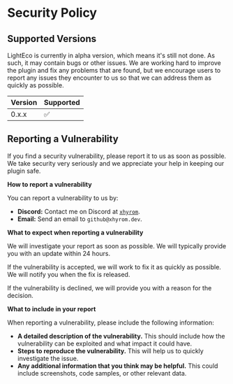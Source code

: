 # Security Policy

## Supported Versions

LightEco is currently in alpha version, which means it's still not done. As such, it may contain bugs or other issues. We are working hard to improve the plugin and fix any problems that are found, but we encourage users to report any issues they encounter to us so that we can address them as quickly as possible.

| Version | Supported          |
| ------- | ------------------ |
| 0.x.x   | :white_check_mark: |

## Reporting a Vulnerability

If you find a security vulnerability, please report it to us as soon as possible. We take security very seriously and we appreciate your help in keeping our plugin safe.

**How to report a vulnerability**

You can report a vulnerability to us by:

* **Discord:** Contact me on Discord at [`xhyrom`](https://s.xhyrom.dev/discord-user).
* **Email:** Send an email to `github@xhyrom.dev`.

**What to expect when reporting a vulnerability**

We will investigate your report as soon as possible. We will typically provide you with an update within 24 hours.

If the vulnerability is accepted, we will work to fix it as quickly as possible. We will notify you when the fix is released.

If the vulnerability is declined, we will provide you with a reason for the decision.

**What to include in your report**

When reporting a vulnerability, please include the following information:

* **A detailed description of the vulnerability.** This should include how the vulnerability can be exploited and what impact it could have.
* **Steps to reproduce the vulnerability.** This will help us to quickly investigate the issue.
* **Any additional information that you think may be helpful.** This could include screenshots, code samples, or other relevant data.
